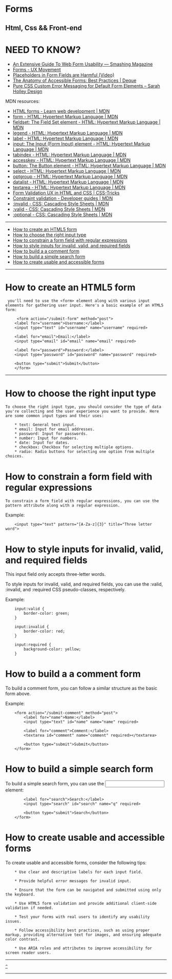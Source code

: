 # Forms
[]() Html, Css && Front-end []()
---

# NEED TO KNOW?
* [An Extensive Guide To Web Form Usability — Smashing Magazine](https://www.smashingmagazine.com/2011/11/extensive-guide-web-form-usability/)
* [Forms - UX Movement](https://uxmovement.com/category/forms/)
* [Placeholders in Form Fields are Harmful (Video)](https://www.nngroup.com/videos/placeholders-form-fields/)
* [The Anatomy of Accessible Forms: Best Practices | Deque](https://www.deque.com/blog/anatomy-of-accessible-forms-best-practices/)
* [Pure CSS Custom Error Messaging for Default Form Elements – Sarah Holley Design](https://sarahholleydesign.com/pure-css-custom-error-messaging-for-default-form-elements/)

MDN resources:

* [HTML forms - Learn web development | MDN](https://developer.mozilla.org/en-US/docs/Learn/Forms)
* [form - HTML: Hypertext Markup Language | MDN](https://developer.mozilla.org/en-US/docs/Web/HTML/Element/form)
* [fieldset: The Field Set element - HTML: Hypertext Markup Language | MDN](https://developer.mozilla.org/en-US/docs/Web/HTML/Element/fieldset)
* [legend - HTML: Hypertext Markup Language | MDN](https://developer.mozilla.org/en-US/docs/Web/HTML/Element/legend)
* [label - HTML: Hypertext Markup Language | MDN](https://developer.mozilla.org/en-US/docs/Web/HTML/Element/label)
* [input: The Input (Form Input) element - HTML: Hypertext Markup Language | MDN](https://developer.mozilla.org/en-US/docs/Web/HTML/Element/input)
* [tabindex - HTML: Hypertext Markup Language | MDN](https://developer.mozilla.org/en-US/docs/Web/HTML/Global_attributes/tabindex)
* [accesskey - HTML: Hypertext Markup Language | MDN](https://developer.mozilla.org/en-US/docs/Web/HTML/Global_attributes/accesskey)
* [button: The Button element - HTML: Hypertext Markup Language | MDN](https://developer.mozilla.org/en-US/docs/Web/HTML/Element/button)
* [select - HTML: Hypertext Markup Language | MDN](https://developer.mozilla.org/en-US/docs/Web/HTML/Element/select)
* [optgroup - HTML: Hypertext Markup Language | MDN](https://developer.mozilla.org/en-US/docs/Web/HTML/Element/optgroup)
* [datalist - HTML: Hypertext Markup Language | MDN](https://developer.mozilla.org/en-US/docs/Web/HTML/Element/datalist)
* [textarea - HTML: Hypertext Markup Language | MDN](https://developer.mozilla.org/en-US/docs/Web/HTML/Element/textarea)
* [Form Validation UX in HTML and CSS | CSS-Tricks](https://css-tricks.com/form-validation-ux-html-css/)
* [Constraint validation - Developer guides | MDN](https://developer.mozilla.org/en-US/docs/Web/HTML/Constraint_validation)
* [:invalid - CSS: Cascading Style Sheets | MDN](https://developer.mozilla.org/en-US/docs/Web/CSS/:invalid)
* [:valid - CSS: Cascading Style Sheets | MDN](https://developer.mozilla.org/en-US/docs/Web/CSS/:valid)
* [:optional - CSS: Cascading Style Sheets | MDN](https://developer.mozilla.org/en-US/docs/Web/CSS/:optional)

---


* [How to create an HTML5 form](#how-to-create-an-html5-form)
* [How to choose the right input type](#how-to-choose-the-right-input-type)
* [How to constrain a form field with regular expressions](#how-to-constrain-a-form-field-with-regular-expressions)
* [How to style inputs for invalid, valid, and required fields](#how-to-style-inputs-for-invalid-valid-and-required-fields)
* [How to build a a comment form](#how-to-build-a-a-comment-form)
* [How to build a simple search form](#how-to-build-a-simple-search-form)
* [How to create usable and accessible forms](#how-to-create-usable-and-accessible-forms)

---

# How to create an HTML5 form
     you'll need to use the <form> element along with various input elements for gathering user input. Here's a basic example of an HTML5 form:

```
     <form action="/submit-form" method="post">
    <label for="username">Username:</label>
    <input type="text" id="username" name="username" required>

    <label for="email">Email:</label>
    <input type="email" id="email" name="email" required>

    <label for="password">Password:</label>
    <input type="password" id="password" name="password" required>

    <button type="submit">Submit</button>
    </form>

```





---

# How to choose the right input type
    To choose the right input type, you should consider the type of data you're collecting and the user experience you want to provide. Here are some common input types and their uses:
```
    * text: General text input.
    * email: Input for email addresses.
    * password: Input for passwords.
    * number: Input for numbers.
    * date: Input for dates.
    * checkbox: Checkbox for selecting multiple options.
    * radio: Radio buttons for selecting one option from multiple choices.
```
# How to constrain a form field with regular expressions

    To constrain a form field with regular expressions, you can use the pattern attribute along with a regular expression.

Example:
```
    <input type="text" pattern="[A-Za-z]{3}" title="Three letter word">

```
# How to style inputs for invalid, valid, and required fields
This input field only accepts three-letter words.

To style inputs for invalid, valid, and required fields, you can use the :valid, :invalid, and :required CSS pseudo-classes, respectively. 

Example:
```
    input:valid {
        border-color: green;
    }

    input:invalid {
        border-color: red;
    }

    input:required {
        background-color: yellow;
    }

```
# How to build a a comment form
To build a comment form, you can follow a similar structure as the basic form above.

Example:
```
    <form action="/submit-comment" method="post">
        <label for="name">Name:</label>
        <input type="text" id="name" name="name" required>

        <label for="comment">Comment:</label>
        <textarea id="comment" name="comment" required></textarea>

        <button type="submit">Submit</button>
    </form>
```
# How to build a simple search form
To build a simple search form, you can use the <code><input type="search"></code> element:

```<form action="/search" method="get">
        <label for="search">Search:</label>
        <input type="search" id="search" name="q" required>

        <button type="submit">Search</button>
    </form>

```
# How to create usable and accessible forms

To create usable and accessible forms, consider the following tips:
```
    * Use clear and descriptive labels for each input field.
    
    * Provide helpful error messages for invalid input.
    
    * Ensure that the form can be navigated and submitted using only the keyboard.
    
    * Use HTML5 form validation and provide additional client-side validation if needed.
    
    * Test your forms with real users to identify any usability issues.
    
    * Follow accessibility best practices, such as using proper markup, providing alternative text for images, and ensuring adequate color contrast.
    
    * Use ARIA roles and attributes to improve accessibility for screen reader users.
```









---

[`^`](#need-to-know)

---